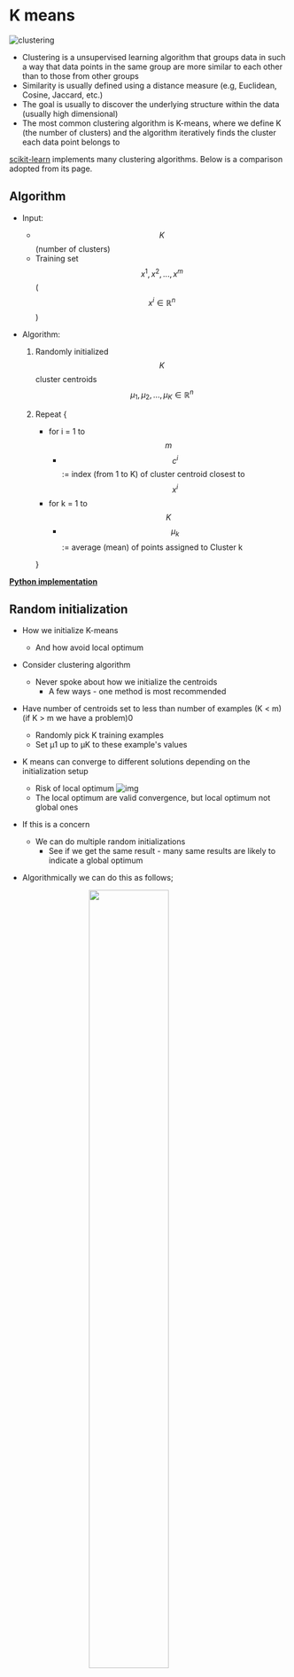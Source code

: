 # K means

![clustering](../../assets/clustering.png)

- Clustering is a unsupervised learning algorithm that groups data in such a way that data points in the same group are more similar to each other than to those from other groups
- Similarity is usually defined using a distance measure (e.g, Euclidean, Cosine, Jaccard, etc.)
- The goal is usually to discover the underlying structure within the data (usually high dimensional)
- The most common clustering algorithm is K-means, where we define K (the number of clusters) and the algorithm iteratively finds the cluster each data point belongs to

[scikit-learn](http://scikit-learn.org/stable/modules/clustering.html) implements many clustering algorithms. Below is a comparison adopted from its page.

## Algorithm

- Input:
  - $$K$$ (number of clusters)
  - Training set $${x^1,x^2,...,x^m}$$ ($$x^i \in \mathbb{R}^n$$)
- Algorithm:

  1. Randomly initialized $$K$$ cluster centroids $$\mu_1,\mu_2,...,\mu_K \in \mathbb{R}^n$$
  2. Repeat {

     - for i = 1 to $$m$$
       - $$c^i$$ := index (from 1 to K) of cluster centroid closest to $$x^i$$
     - for k = 1 to $$K$$
       - $$\mu_k$$ := average (mean) of points assigned to Cluster k

     }

**[Python implementation](https://github.com/ztlevi/Machine_Learning_Questions/blob/master/codes/kmeans/kmeans.py)**

## Random initialization

- How we initialize K-means

  - And how avoid local optimum

- Consider clustering algorithm
  - Never spoke about how we initialize the centroids
    - A few ways - one method is most recommended
- Have number of centroids set to less than number of examples (K < m) (if K > m we have a problem)0
  - Randomly pick K training examples
  - Set μ1 up to μK to these example's values
- K means can converge to different solutions depending on the initialization setup
  - Risk of local optimum ![img](../../assets/kmeans_local_optima.png)
  - The local optimum are valid convergence, but local optimum not global ones
- If this is a concern
  - We can do multiple random initializations
    - See if we get the same result - many same results are likely to indicate a global optimum
- Algorithmically we can do this as follows;

    <figure>
    <img src="../../assets/kmeans_random_init.png" alt="" style="width:60%;display:block;margin-left:auto;margin-right:auto;"/>
    <figcaption style="text-align:center"></figcaption>
    </figure>

  - A typical number of times to initialize K-means is 50-1000
  - Randomly initialize K-means

    - For each 100 random initialization run K-means
    - Then compute the distortion on the set of cluster assignments and centroids at convergent
    - End with 100 ways of cluster the data
    - Pick the clustering which gave the lowest distortion

- If you're running K means with 2-10 clusters can help find better global optimum
  - If K is larger than 10, then multiple random initializations are less likely to be necessary
  - First solution is probably good enough (better granularity of clustering)

## Determine optimal k

### Elbow mothod

The technique to determine <u>K, the number of clusters</u>, is called <u>the elbow method</u>. With a bit of fantasy, you can see an elbow in the chart below.

We’ll plot:

- values for K on the horizontal axis
- the distortion on the Y axis (the values calculated with the cost function). This results in:

![img](../../assets/elbow-method.png)

When K increases, the centroids are closer to the clusters centroids. The improvements will decline, at some point rapidly, creating the elbow shape. That point is the optimal value for K. In the image above, K=3.

```python
# clustering dataset
# determine k using elbow method

from sklearn.cluster import KMeans
from sklearn import metrics
from scipy.spatial.distance import cdist
import numpy as np
import matplotlib.pyplot as plt

x1 = np.array([3, 1, 1, 2, 1, 6, 6, 6, 5, 6, 7, 8, 9, 8, 9, 9, 8])
x2 = np.array([5, 4, 5, 6, 5, 8, 6, 7, 6, 7, 1, 2, 1, 2, 3, 2, 3])

plt.plot()
plt.xlim([0, 10])
plt.ylim([0, 10])
plt.title('Dataset')
plt.scatter(x1, x2)
plt.show()

# create new plot and data
plt.plot()
X = np.array(list(zip(x1, x2))).reshape(len(x1), 2)
colors = ['b', 'g', 'r']
markers = ['o', 'v', 's']

# k means determine k
distortions = []
K = range(1,10)
for k in K:
    kmeanModel = KMeans(n_clusters=k).fit(X)
    kmeanModel.fit(X)
    distortions.append(sum(np.min(cdist(X, kmeanModel.cluster_centers_, 'euclidean'), axis=1)) / X.shape[0])

# Plot the elbow
plt.plot(K, distortions, 'bx-')
plt.xlabel('k')
plt.ylabel('Distortion')
plt.title('The Elbow Method showing the optimal k')
plt.show()
```

### Another method for choosing K

- Using K-means for market segmentation
- Running K-means for a later/downstream purpose
  - See how well different number of clusters serve you later needs
- e.g.

  - T-shirt size example
    - If you have three sizes (S,M,L)
    - Or five sizes (XS, S, M, L, XL)
    - Run K means where K = 3 and K = 5
  - How does this look

    ![img](../../assets/kmeans_another_chosing_K.png)

  - This gives a way to chose the number of clusters
    - Could consider the cost of making extra sizes vs. how well distributed the products are
    - How important are those sizes though? (e.g. more sizes might make the customers happier)
    - So applied problem may help guide the number of clusters
